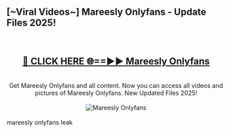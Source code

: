 <h2>[~Viral Videos~] Mareesly Onlyfans - Update Files 2025!</h2>
<br>
<div align="center">
<h2><a href="https://betterlinks.top/A2PfLJ" rel="nofollow">🔴 CLICK HERE 🌐==►► Mareesly Onlyfans</a></h2>
<br>
Get Mareesly Onlyfans and all content. Now you can access all videos and pictures of Mareesly Onlyfans. New Updated Files 2025!
<br>
<br>
<a href="https://betterlinks.top/A2PfLJ" rel="nofollow" data-target="animated-image.originalLink"><img src="https://i.ibb.co.com/WyWwxjT/player-gif2.gif" alt="Mareesly Onlyfans" style="max-width: 100%; display: inline-block;" data-target="animated-image.originalImage"></a>
</div>
<br>
mareesly onlyfans leak